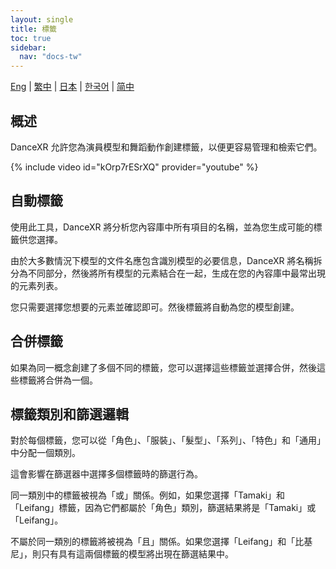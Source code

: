 ```yaml
---
layout: single
title: 標籤
toc: true
sidebar:
  nav: "docs-tw"
---
```

[Eng](/dancexr/features/tagging) | [繁中](/tw/dancexr/features/tagging) | [日本](/jp/dancexr/features/tagging) | [한국어](/kr/dancexr/features/tagging) | [简中](/zh/dancexr/features/tagging)


## 概述
DanceXR 允許您為演員模型和舞蹈動作創建標籤，以便更容易管理和檢索它們。

{% include video id="kOrp7rESrXQ" provider="youtube" %}

## 自動標籤
使用此工具，DanceXR 將分析您內容庫中所有項目的名稱，並為您生成可能的標籤供您選擇。

由於大多數情況下模型的文件名應包含識別模型的必要信息，DanceXR 將名稱拆分為不同部分，然後將所有模型的元素結合在一起，生成在您的內容庫中最常出現的元素列表。

您只需要選擇您想要的元素並確認即可。然後標籤將自動為您的模型創建。

## 合併標籤
如果為同一概念創建了多個不同的標籤，您可以選擇這些標籤並選擇合併，然後這些標籤將合併為一個。

## 標籤類別和篩選邏輯
對於每個標籤，您可以從「角色」、「服裝」、「髮型」、「系列」、「特色」和「通用」中分配一個類別。

這會影響在篩選器中選擇多個標籤時的篩選行為。

同一類別中的標籤被視為「或」關係。例如，如果您選擇「Tamaki」和「Leifang」標籤，因為它們都屬於「角色」類別，篩選結果將是「Tamaki」或「Leifang」。

不屬於同一類別的標籤將被視為「且」關係。如果您選擇「Leifang」和「比基尼」，則只有具有這兩個標籤的模型將出現在篩選結果中。